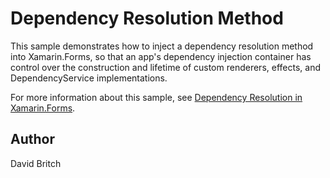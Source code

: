 Dependency Resolution Method
============================

This sample demonstrates how to inject a dependency resolution method into Xamarin.Forms, so that an app's dependency injection container has control over the construction and lifetime of custom renderers, effects, and DependencyService implementations.

For more information about this sample, see [Dependency Resolution in Xamarin.Forms](https://docs.microsoft.com/xamarin/xamarin-forms/internals/dependency-injection).

Author
------

David Britch
